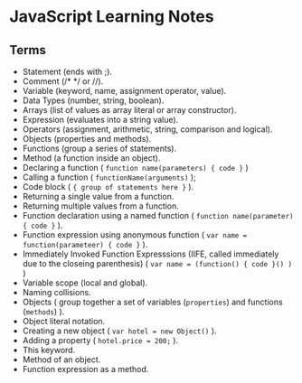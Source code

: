# JavaScript Learning Notes

## Terms

- Statement (ends with ;).
- Comment (/\* \*/ or //).
- Variable (keyword, name, assignment operator, value).
- Data Types (number, string, boolean).
- Arrays (list of values as array literal or array constructor).
- Expression (evaluates into a string value).
- Operators (assignment, arithmetic, string, comparison and logical).
- Objects (properties and methods).
- Functions (group a series of statements).
- Method (a function inside an object).
- Declaring a function ( `function name(parameters) { code }` )
- Calling a function ( `functionName(arguments)` );
- Code block ( `{ group of statements here }` ).
- Returning a single value from a function.
- Returning multiple values from a function.
- Function declaration using a named function ( `function name(parameter) { code }` ).
- Function expression using anonymous function ( `var name = function(parameteer) { code }` ).
- Immediately Invoked Function Expresssions (IIFE, called immediately due to the closeing parenthesis) ( `var name = (function() { code }() )` )
- Variable scope (local and global).
- Naming collisions.
- Objects ( group together a set of variables (`properties`) and functions (`methods`) ).
- Object literal notation.
- Creating a new object ( `var hotel = new Object()` ). 
- Adding a property ( `hotel.price = 200;` ).
- This keyword.
- Method of an object.
- Function expression as a method.
